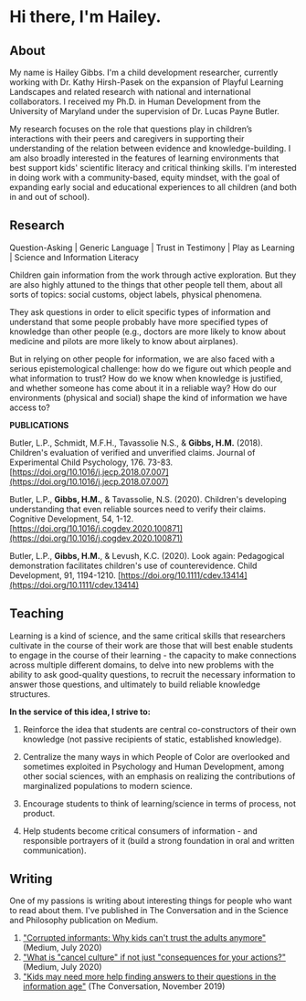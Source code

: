 # Hi there, I'm Hailey.

## About

My name is Hailey Gibbs. I'm a child development researcher, currently working with Dr. Kathy Hirsh-Pasek on the expansion of Playful Learning Landscapes and related research with national and international collaborators. I received my Ph.D. in Human Development from the University of Maryland under the supervision of Dr. Lucas Payne Butler. 

My research focuses on the role that questions play in children’s interactions with their peers and caregivers in supporting their understanding of the relation between evidence and knowledge-building. I am also broadly interested in the features of learning environments that best support kids' scientific literacy and critical thinking skills. I'm interested in doing work with a community-based, equity mindset, with the goal of expanding early social and educational experiences to all children (and both in and out of school).

## Research

Question-Asking | Generic Language | Trust in Testimony | Play as Learning | Science and Information Literacy

Children gain information from the work through active exploration. But they are also highly attuned to the things that other people tell them, about all sorts of topics: social customs, object labels, physical phenomena.

They ask questions in order to elicit specific types of information and understand that some people probably have more specified types of knowledge than other people (e.g., doctors are more likely to know about medicine and pilots are more likely to know about airplanes).

But in relying on other people for information, we are also faced with a serious epistemological challenge: how do we figure out which people and what information to trust? How do we know when knowledge is justified, and whether someone has come about it in a reliable way? How do our environments (physical and social) shape the kind of information we have access to?

**PUBLICATIONS**

Butler, L.P., Schmidt, M.F.H., Tavassolie N.S., & **Gibbs, H.M.** (2018). Children's evaluation of verified and unverified claims. Journal of Experimental Child Psychology, 176. 73-83. [https://doi.org/10.1016/j.jecp.2018.07.007](https://doi.org/10.1016/j.jecp.2018.07.007)

Butler, L.P., **Gibbs, H.M.**, & Tavassolie, N.S. (2020). Children's developing understanding that even reliable sources need to verify their claims. Cognitive Development, 54, 1-12. [https://doi.org/10.1016/j.cogdev.2020.100871](https://doi.org/10.1016/j.cogdev.2020.100871)

Butler, L.P., **Gibbs, H.M.**, & Levush, K.C. (2020). Look again: Pedagogical demonstration facilitates children's use of counterevidence. Child Development, 91, 1194-1210. [https://doi.org/10.1111/cdev.13414](https://doi.org/10.1111/cdev.13414)

## Teaching

Learning is a kind of science, and the same critical skills that researchers cultivate in the course of their work are those that will best enable students to engage in the course of their learning - the capacity to make connections across multiple different domains, to delve into new problems with the ability to ask good-quality questions, to recruit the necessary information to answer those questions, and ultimately to build reliable knowledge structures.

**In the service of this idea, I strive to:**

1) Reinforce the idea that students are central co-constructors of their own knowledge (not passive recipients of static, established knowledge). 

2) Centralize the many ways in which People of Color are overlooked and sometimes exploited in Psychology and Human Development, among other social sciences, with an emphasis on realizing the contributions of marginalized populations to modern science.

3) Encourage students to think of learning/science in terms of process, not product.

4) Help students become critical consumers of information - and responsible portrayers of it (build a strong foundation in oral and written communication).

## Writing

One of my passions is writing about interesting things for people who want to read about them.
I've published in The Conversation and in the Science and Philosophy publication on Medium.

1) ["Corrupted informants: Why kids can't trust the adults anymore"](https://medium.com/science-and-philosophy/corrupted-informants-why-kids-cant-trust-the-adults-anymore-3c108b35639c) (Medium, July 2020)
2) ["What is "cancel culture" if not just "consequences for your actions?"](https://medium.com/science-and-philosophy/what-is-cancel-culture-if-not-just-consequences-for-your-actions-cb6ff290409f) (Medium, July 2020)
3) ["Kids may need more help finding answers to their questions in the information age"](https://theconversation.com/kids-may-need-more-help-finding-answers-to-their-questions-in-the-information-age-126911) (The Conversation, November 2019)
